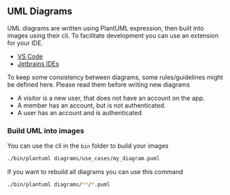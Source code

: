 ## UML Diagrams

UML diagrams are written using PlantUML expression, then built into images using their cli. To facilitate development you can use an extension for your IDE.

- [VS Code](https://marketplace.visualstudio.com/items?itemName=jebbs.plantuml)
- [Jetbrains IDEs](https://plugins.jetbrains.com/plugin/7017-plantuml-integration)

To keep some consistency between diagrams, some rules/guidelines might be defined here. Please read them before writing new diagrams

- A visitor is a new user, that does not have an account on the app.
- A member has an account, but is not authenticated.
- A user has an account and is authenticated

### Build UML into images

You can use the cli in the `bin` folder to build your images

```sh
./bin/plantuml diagrams/use_cases/my_diagram.puml
```

If you want to rebuild all diagrams you can use this command

```sh
./bin/plantuml diagrams/**/*.puml
```

